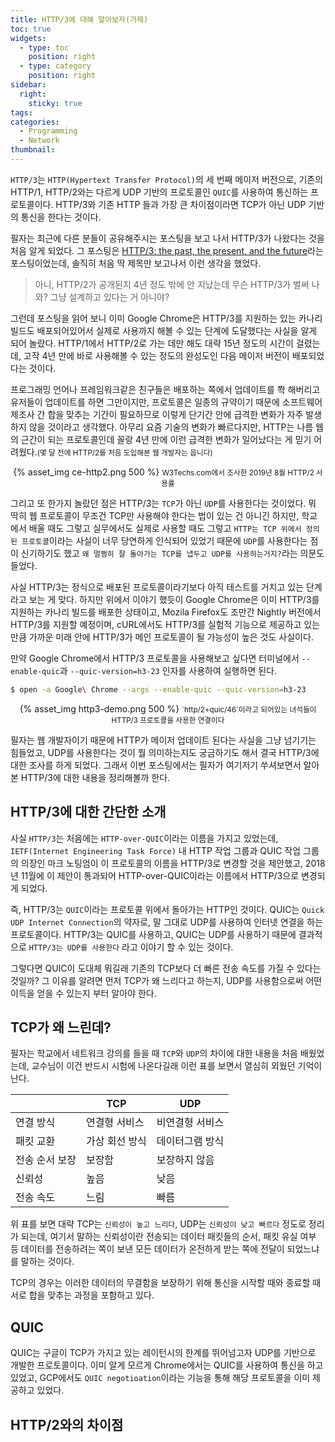 ```yaml
---
title: HTTP/3에 대해 알아보자(가제)
toc: true
widgets:
  - type: toc
    position: right
  - type: category
    position: right
sidebar:
  right:
    sticky: true
tags:
categories:
  - Programming
  - Network
thumbnail:
---
```


`HTTP/3`는 `HTTP(Hypertext Transfer Protocol)`의 세 번째 메이저 버전으로, 기존의 HTTP/1, HTTP/2와는 다르게 UDP 기반의 프로토콜인 `QUIC`를 사용하여 통신하는 프로토콜이다. HTTP/3와 기존 HTTP 들과 가장 큰 차이점이라면 TCP가 아닌 UDP 기반의 통신을 한다는 것이다.

<!-- more -->

필자는 최근에 다른 분들이 공유해주시는 포스팅을 보고 나서 HTTP/3가 나왔다는 것을 처음 알게 되었다. 그 포스팅은 [HTTP/3: the past, the present, and the future](https://blog.cloudflare.com/http3-the-past-present-and-future/)라는 포스팅이었는데, 솔직히 처음 딱 제목만 보고나서 이런 생각을 했었다.

> 아니, HTTP/2가 공개된지 4년 정도 밖에 안 지났는데 무슨 HTTP/3가 벌써 나와? 그냥 설계하고 있다는 거 아니야?

그런데 포스팅을 읽어 보니 이미 Google Chrome은 HTTP/3를 지원하는 있는 카나리 빌드도 배포되어있어서 실제로 사용까지 해볼 수 있는 단계에 도달했다는 사실을 알게 되어 놀랐다. HTTP/1에서 HTTP/2로 가는 데만 해도 대략 15년 정도의 시간이 걸렸는데, 고작 4년 만에 바로 사용해볼 수 있는 정도의 완성도인 다음 메이저 버전이 배포되었다는 것이다.

프로그래밍 언어나 프레임워크같은 친구들은 배포하는 쪽에서 업데이트를 쫙 해버리고 유저들이 업데이트를 하면 그만이지만, 프로토콜은 일종의 규약이기 때문에 소프트웨어 제조사 간 합을 맞추는 기간이 필요하므로 이렇게 단기간 안에 급격한 변화가 자주 발생하지 않을 것이라고 생각했다. 아무리 요즘 기술의 변화가 빠르다지만, HTTP는 나름 웹의 근간이 되는 프로토콜인데 꼴랑 4년 만에 이런 급격한 변화가 일어났다는 게 믿기 어려웠다.<small>(몇 달 전에 HTTP/2를 처음 도입해본 웹 개발자는 웁니다)</small>

<center>
  {% asset_img ce-http2.png 500 %}
  <small>W3Techs.com에서 조사한 2019년 8월 HTTP/2 사용률</small>
  <br>
</center>

그리고 또 한가지 놀랐던 점은 HTTP/3는 `TCP`가 아닌 `UDP`를 사용한다는 것이었다. 뭐 딱히 웹 프로토콜이 무조건 TCP만 사용해야 한다는 법이 있는 건 아니긴 하지만, 학교에서 배울 때도 그렇고 실무에서도 실제로 사용할 때도 그렇고 `HTTP는 TCP 위에서 정의된 프로토콜`이라는 사실이 너무 당연하게 인식되어 있었기 때문에 `UDP`를 사용한다는 점이 신기하기도 했고 `왜 멀쩡히 잘 돌아가는 TCP를 냅두고 UDP를 사용하는거지?`라는 의문도 들었다.

사실 HTTP/3는 정식으로 배포된 프로토콜이라기보다 아직 테스트를 거치고 있는 단계라고 보는 게 맞다. 하지만 위에서 이야기 했듯이 Google Chrome은 이미 HTTP/3를 지원하는 카나리 빌드를 배포한 상태이고, Mozila Firefox도 조만간 Nightly 버전에서 HTTP/3를 지원할 예정이며, cURL에서도 HTTP/3를 실험적 기능으로 제공하고 있는 만큼 가까운 미래 안에 HTTP/3가 메인 프로토콜이 될 가능성이 높은 것도 사실이다.

만약 Google Chrome에서 HTTP/3 프로토콜을 사용해보고 싶다면 터미널에서 `--enable-quic`과 `--quic-version=h3-23` 인자를 사용하여 실행하면 된다.

```bash
$ open -a Google\ Chrome --args --enable-quic --quic-version=h3-23
```

<center>
  {% asset_img http3-demo.png 500 %}
  <small>`http/2+quic/46`이라고 되어있는 녀석들이 HTTP/3 프로토콜을 사용한 연결이다</small>
  <br>
</center>

필자는 웹 개발자이기 때문에 HTTP가 메이저 업데이트 된다는 사실을 그냥 넘기기는 힘들었고, UDP를 사용한다는 것이 뭘 의미하는지도 궁금하기도 해서 결국 HTTP/3에 대한 조사를 하게 되었다. 그래서 이번 포스팅에서는 필자가 여기저기 쑤셔보면서 알아본 HTTP/3에 대한 내용을 정리해볼까 한다.

## HTTP/3에 대한 간단한 소개
사실 `HTTP/3`는 처음에는 `HTTP-over-QUIC`이라는 이름을 가지고 있었는데, `IETF(Internet Engineering Task Force)` 내 HTTP 작업 그룹과 QUIC 작업 그룹의 의장인 마크 노팅엄이 이 프로토콜의 이름을 HTTP/3로 변경할 것을 제안했고, 2018년 11월에 이 제안이 통과되어 HTTP-over-QUIC이라는 이름에서 HTTP/3으로 변경되게 되었다.

즉, HTTP/3는 `QUIC`이라는 프로토콜 위에서 돌아가는 HTTP인 것이다. QUIC는 `Quick UDP Internet Connection`의 약자로, 말 그대로 UDP를 사용하여 인터넷 연결을 하는 프로토콜이다. HTTP/3는 QUIC를 사용하고, QUIC는 UDP를 사용하기 때문에 결과적으로 `HTTP/3는 UDP를 사용한다` 라고 이야기 할 수 있는 것이다.

그렇다면 QUIC이 도대체 뭐길래 기존의 TCP보다 더 빠른 전송 속도를 가질 수 있다는 것일까? 그 이유를 알려면 먼저 TCP가 왜 느리다고 하는지, UDP를 사용함으로써 어떤 이득을 얻을 수 있는지 부터 알아야 한다.

## TCP가 왜 느린데?
필자는 학교에서 네트워크 강의를 들을 때 `TCP`와 `UDP`의 차이에 대한 내용을 처음 배웠었는데, 교수님이 이건 반드시 시험에 나온다길래 이런 표를 보면서 열심히 외웠던 기억이 난다.

| | TCP | UDP |
|---|---|---|
| 연결 방식 | 연결형 서비스 | 비연결형 서비스 |
| 패킷 교환 | 가상 회선 방식 | 데이터그램 방식 |
| 전송 순서 보장 | 보장함 | 보장하지 않음 |
| 신뢰성 | 높음 | 낮음 |
| 전송 속도 | 느림 | 빠름 |

위 표를 보면 대략 TCP는 `신뢰성이 높고 느리다`, UDP는 `신뢰성이 낮고 빠르다` 정도로 정리가 되는데, 여기서 말하는 신뢰성이란 전송되는 데이터 패킷들의 순서, 패킷 유실 여부 등 데이터를 전송하려는 쪽이 보낸 모든 데이터가 온전하게 받는 쪽에 전달이 되었느냐를 말하는 것이다.

TCP의 경우는 이러한 데이터의 무결함을 보장하기 위해 통신을 시작할 때와 종료할 때 서로 합을 맞추는 과정을 포함하고 있다.



## QUIC
QUIC는 구글이 TCP가 가지고 있는 레이턴시의 한계를 뛰어넘고자 UDP를 기반으로 개발한 프로토콜이다.
이미 알게 모르게 Chrome에서는 QUIC를 사용하여 통신을 하고 있었고, GCP에서도 `QUIC negotioation`이라는 기능을 통해 해당 프로토콜을 이미 제공하고 있었다.

## HTTP/2와의 차이점

